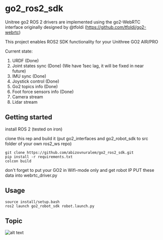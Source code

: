 # go2_ros2_sdk
Unitree go2 ROS 2 drivers are implemented using the go2-WebRTC interface originally designed by @tfoldi (https://github.com/tfoldi/go2-webrtc)

This project enables ROS2 SDK functionality for your Unithree GO2 AIR/PRO

Current state:
1. URDF (Done)
2. Joint states sync (Done) (We have 1sec lag, it will be fixed in near future)
3. IMU sync (Done)
4. Joystick control (Done)
6. Go2 topics info (Done)
7. Foot force sensors info (Done)
8. Camera stream
9. Lidar stream


## Getting started

install ROS 2 (tested on iron)

clone this rep and build it (put go2_interfaces and go2_robot_sdk to src folder of your own ros2_ws repo)
```
git clone https://github.com/abizovnuralem/go2_ros2_sdk.git
pip install -r requirements.txt
colcon build
```

don't forget to put your GO2 in Wifi-mode only and get robot IP
PUT these data into webrtc_driver.py

## Usage
```
source install/setup.bash
ros2 launch go2_robot_sdk robot.launch.py
```

## Topic
![alt text](https://github.com/abizovnuralem/go2_ros2_sdk/blob/master/topics_1.png?raw=true)
